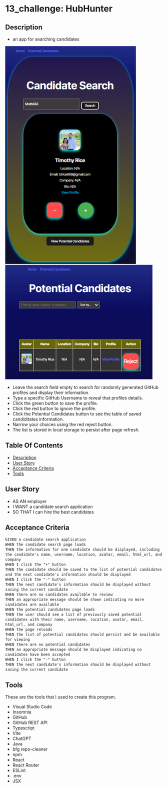 # 13_challenge: HubHunter

## Description

- an app for searching candidates

![Candidate Search screenshot example](src/assets/candidate_search_screenshot_example.png)
![Potential Candidate screenshot example](src/assets/potential_candidate_screenshot_example.png)

- Leave the search field empty to search for randomly generated GitHub profiles and display their information.
- Type a specific GitHub Username to reveal that profiles details.
- Click the green button to save the profile.
- Click the red button to ignore the profile.
- Click the Potential Candidates button to see the table of saved candiditates information.
- Narrow your choices using the red reject button.
- The list is stored in local storage to persist after page refresh.

## Table Of Contents

- [Description](#description)
- [User Story](#user-story)
- [Acceptance Criteria](#acceptance-criteria)
- [Tools](#tools)

## User Story

- AS AN employer
- I WANT a candidate search application
- SO THAT I can hire the best candidates

## Acceptance Criteria

```
GIVEN a candidate search application
WHEN the candidate search page loads
THEN the information for one candidate should be displayed, including the candidate's name, username, location, avatar, email, html_url, and company
WHEN I click the "+" button
THEN the candidate should be saved to the list of potential candidates and the next candidate's information should be displayed
WHEN I click the "-" button
THEN the next candidate's information should be displayed without saving the current candidate
WHEN there are no candidates available to review
THEN an appropriate message should be shown indicating no more candidates are available
WHEN the potential candidates page loads
THEN the user should see a list of previously saved potential candidates with their name, username, location, avatar, email, html_url, and company
WHEN the page reloads
THEN the list of potential candidates should persist and be available for viewing
WHEN there are no potential candidates
THEN an appropriate message should be displayed indicating no candidates have been accepted
WHEN I click the "-" button
THEN the next candidate's information should be displayed without saving the current candidate
```

## Tools

These are the tools that I used to create this program.

- Visual Studio Code
- Insomnia
- GitHub
- GitHub REST API
- Typescript
- Vite
- ChatGPT
- Java
- bfg repo-cleaner
- npm
- React
- React Router
- ESLint
- .env
- JSX
